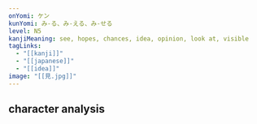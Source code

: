 ```yaml
---
onYomi: ケン
kunYomi: み-る、み-える、み-せる
level: N5
kanjiMeaning: see, hopes, chances, idea, opinion, look at, visible
tagLinks:
  - "[[kanji]]"
  - "[[japanese]]"
  - "[[idea]]"
image: "[[見.jpg]]"
---
```

## character analysis